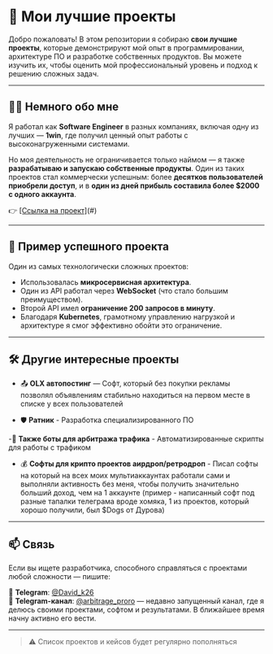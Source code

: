 # 💼 Мои лучшие проекты

Добро пожаловать! В этом репозитории я собираю **свои лучшие проекты**, которые демонстрируют мой опыт в программировании, архитектуре ПО и разработке собственных продуктов. Вы можете изучить их, чтобы оценить мой профессиональный уровень и подход к решению сложных задач.

---

## 🧑‍💻 Немного обо мне

Я работал как **Software Engineer** в разных компаниях, включая одну из лучших — **1win**, где получил ценный опыт работы с высоконагруженными системами.

Но моя деятельность не ограничивается только наймом — я также **разрабатываю и запускаю собственные продукты**. Один из таких проектов стал коммерчески успешным: более **десятков пользователей приобрели доступ**, и в **один из дней прибыль составила более $2000 с одного аккаунта**.

👉 [[Ссылка на проект]](https://github.com/Davidkovel/Mexc_Arbitrage_Crypto/tree/developer)(#)

---

## 🚀 Пример успешного проекта

Один из самых технологически сложных проектов:

- Использовалась **микросервисная архитектура**.
- Один из API работал через **WebSocket** (что стало большим преимуществом).
- Второй API имел **ограничение 200 запросов в минуту**.
- Благодаря **Kubernetes**, грамотному управлению нагрузкой и архитектуре я смог эффективно обойти это ограничение.

---

## 🛠 Другие интересные проекты

- 📤 **OLX автопостинг** — Софт, который без покупки рекламы позволял объявлениям стабильно находиться на первом месте в списке у всех пользователей

- 🛡️ **Ратник** - Разработка специализированного ПО

-🤖 **Также боты для арбитража трафика** - Автоматизированные скрипты для работы с трафиком

- 💰 **Софты для крипто проектов аирдроп/ретродроп** - Писал софты на который на всех моих мультиаккаунтах работали сами и выполняли активность без меня, чтобы получить значительно больший доход, чем на 1 аккаунте (пример - написанный софт под разные тапалки телеграма вроде хомяка, 1 из проектов, который хорошо получили, был $Dogs от Дурова)
---

## 📫 Связь

Если вы ищете разработчика, способного справляться с проектами любой сложности — пишите:

📩 **Telegram**: [@David_k26](https://t.me/David_k26)  
📢 **Telegram-канал**: [@arbitrage_proro](https://t.me/arbitrage_proro) — недавно запущенный канал, где я делюсь своими проектами, софтом и результатами. В ближайшее время начну активно его вести.

---

> ⚠️ Список проектов и кейсов будет регулярно пополняться
